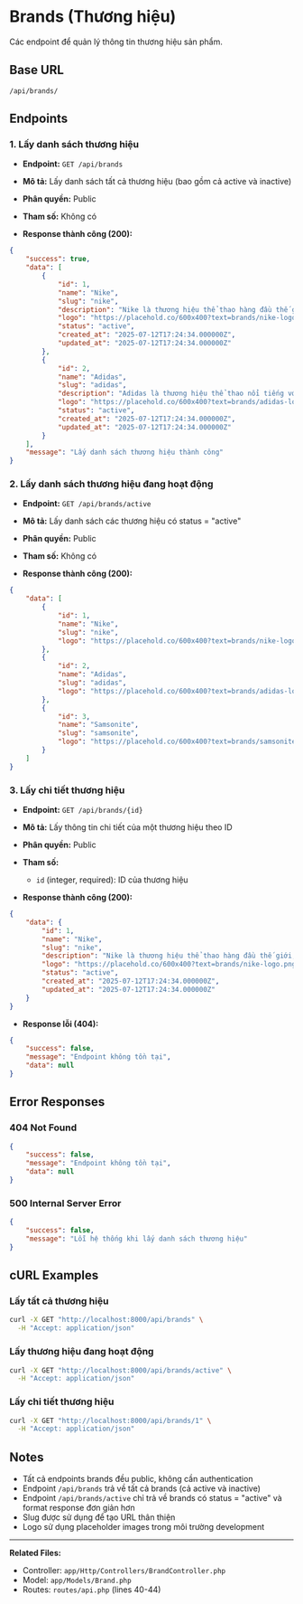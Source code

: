 # Brands (Thương hiệu)

Các endpoint để quản lý thông tin thương hiệu sản phẩm.

## Base URL
```
/api/brands/
```

## Endpoints

### 1. Lấy danh sách thương hiệu

- **Endpoint:** `GET /api/brands`
- **Mô tả:** Lấy danh sách tất cả thương hiệu (bao gồm cả active và inactive)
- **Phân quyền:** Public
- **Tham số:** Không có

- **Response thành công (200):**

```json
{
    "success": true,
    "data": [
        {
            "id": 1,
            "name": "Nike",
            "slug": "nike",
            "description": "Nike là thương hiệu thể thao hàng đầu thế giới, nổi tiếng với các sản phẩm balo và túi thể thao chất lượng cao.",
            "logo": "https://placehold.co/600x400?text=brands/nike-logo.png",
            "status": "active",
            "created_at": "2025-07-12T17:24:34.000000Z",
            "updated_at": "2025-07-12T17:24:34.000000Z"
        },
        {
            "id": 2,
            "name": "Adidas",
            "slug": "adidas",
            "description": "Adidas là thương hiệu thể thao nổi tiếng với thiết kế năng động và chất lượng vượt trội.",
            "logo": "https://placehold.co/600x400?text=brands/adidas-logo.png",
            "status": "active",
            "created_at": "2025-07-12T17:24:34.000000Z",
            "updated_at": "2025-07-12T17:24:34.000000Z"
        }
    ],
    "message": "Lấy danh sách thương hiệu thành công"
}
```

### 2. Lấy danh sách thương hiệu đang hoạt động

- **Endpoint:** `GET /api/brands/active`
- **Mô tả:** Lấy danh sách các thương hiệu có status = "active"
- **Phân quyền:** Public
- **Tham số:** Không có

- **Response thành công (200):**

```json
{
    "data": [
        {
            "id": 1,
            "name": "Nike",
            "slug": "nike",
            "logo": "https://placehold.co/600x400?text=brands/nike-logo.png"
        },
        {
            "id": 2,
            "name": "Adidas",
            "slug": "adidas",
            "logo": "https://placehold.co/600x400?text=brands/adidas-logo.png"
        },
        {
            "id": 3,
            "name": "Samsonite",
            "slug": "samsonite",
            "logo": "https://placehold.co/600x400?text=brands/samsonite-logo.png"
        }
    ]
}
```

### 3. Lấy chi tiết thương hiệu

- **Endpoint:** `GET /api/brands/{id}`
- **Mô tả:** Lấy thông tin chi tiết của một thương hiệu theo ID
- **Phân quyền:** Public
- **Tham số:**
  - `id` (integer, required): ID của thương hiệu

- **Response thành công (200):**

```json
{
    "data": {
        "id": 1,
        "name": "Nike",
        "slug": "nike",
        "description": "Nike là thương hiệu thể thao hàng đầu thế giới, nổi tiếng với các sản phẩm balo và túi thể thao chất lượng cao.",
        "logo": "https://placehold.co/600x400?text=brands/nike-logo.png",
        "status": "active",
        "created_at": "2025-07-12T17:24:34.000000Z",
        "updated_at": "2025-07-12T17:24:34.000000Z"
    }
}
```

- **Response lỗi (404):**

```json
{
    "success": false,
    "message": "Endpoint không tồn tại",
    "data": null
}
```

## Error Responses

### 404 Not Found

```json
{
    "success": false,
    "message": "Endpoint không tồn tại",
    "data": null
}
```

### 500 Internal Server Error

```json
{
    "success": false,
    "message": "Lỗi hệ thống khi lấy danh sách thương hiệu"
}
```

## cURL Examples

### Lấy tất cả thương hiệu
```bash
curl -X GET "http://localhost:8000/api/brands" \
  -H "Accept: application/json"
```

### Lấy thương hiệu đang hoạt động
```bash
curl -X GET "http://localhost:8000/api/brands/active" \
  -H "Accept: application/json"
```

### Lấy chi tiết thương hiệu
```bash
curl -X GET "http://localhost:8000/api/brands/1" \
  -H "Accept: application/json"
```

## Notes

- Tất cả endpoints brands đều public, không cần authentication
- Endpoint `/api/brands` trả về tất cả brands (cả active và inactive)
- Endpoint `/api/brands/active` chỉ trả về brands có status = "active" và format response đơn giản hơn
- Slug được sử dụng để tạo URL thân thiện
- Logo sử dụng placeholder images trong môi trường development

---

**Related Files:**
- Controller: `app/Http/Controllers/BrandController.php`
- Model: `app/Models/Brand.php`
- Routes: `routes/api.php` (lines 40-44)
